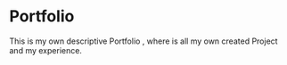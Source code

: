 # Portfolio
This is my own descriptive Portfolio , where is all my own created Project and my experience.
